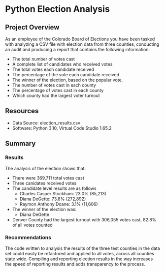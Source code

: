 # Python Election Analysis

## Project Overview

As an employee of the Colorado Board of Elections you have been tasked with analyzing a CSV file with election data from three counties, conducting an audit and producing a report that contains the following information:
- The total number of votes cast
- A complete list of candidates who received votes
- The total votes each candidate received
- The percentage of the vote each candidate received
- The winner of the election, based on the popular vote.
- The number of votes cast in each county
- The percentage of votes cast in each county
- Which county had the largest voter turnout


## Resources
* Data Source: election_results.csv
* Software: Python 3.10, Virtual Code Studio  1.65.2

## Summary

### Results
The analysis of the election shows that: 

* There were 369,711 total votes cast
* Three canidates received votes
* The candidate level results are as follows
    * Charles Casper Stockham: 23.0% (85,213)
    * Diana DeGette: 73.8% (272,892)
    * Raymon Anthony Doane: 3.1% (11,606)
* The winner of the election was:
    * Diana DeGette
* Denver County had the largest turnout with 306,055 votes cast, 82.8% of all votes counted

### Recommendations
The code written to analysis the results of the three test counties in the data set could easily be refactored and applied to all votes, across all counties state wide. Compiling and reporting election results in the way increases the speed of reporting results and adds transparency to the process.